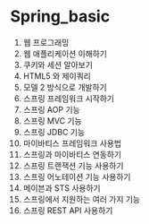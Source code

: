 # Spring_basic

1. 웹 프로그래밍
2. 웹 애플리케이션 이해하기
3. 쿠키와 세션 알아보기
4. HTML5 와 제이쿼리
5. 모델 2 방식으로 개발하기
6. 스프링 프레임워크 시작하기
7. 스프링 AOP 기능
8. 스프링 MVC 기능
9. 스프링 JDBC 기능
10. 마이바티스 프레임워크 사용법
11. 스프링과 마이바티스 연동하기
12. 스프링 트랜잭션 기능 사용하기
13. 스프링 어노테이션 기능 사용하기
14. 메이븐과 STS 사용하기
15. 스프링에서 지원하는 여러 가지 기능
16. 스프링 REST API 사용하기
